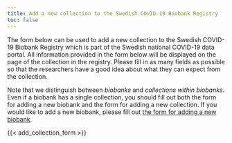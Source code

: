 ```yaml
---
title: Add a new collection to the Swedish COVID-19 Biobank Registry
toc: false
---
```

The form below can be used to add a new collection to the Swedish COVID-19 Biobank Registry which is part of the Swedish national COVID-19 data portal. All information provided in the form below will be displayed on the page of the collection in the registry. Please fill in as many fields as possible so that the researchers have a good idea about what they can expect from the collection.

Note that we distinguish between *biobanks* and *collections within biobanks*. Even if a biobank has a single collection, you should fill out both the form for adding a new biobank and the form for adding a new collection. If you would like to add a new biobank, please fill out [the form for adding a new biobank](/biobanks/add_biobank/).

{{< add_collection_form >}}
